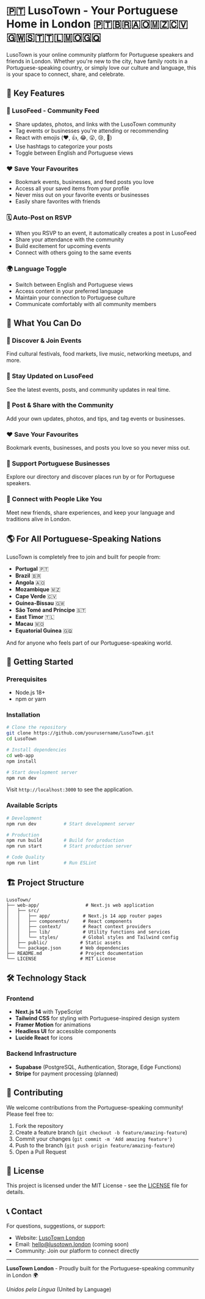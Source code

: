 # 🇵🇹 LusoTown - Your Portuguese Home in London 🇵🇹🇧🇷🇦🇴🇲🇿🇨🇻🇬🇼🇸🇹🇹🇱🇲🇴🇬🇶

LusoTown is your online community platform for Portuguese speakers and friends in London. Whether you're new to the city, have family roots in a Portuguese-speaking country, or simply love our culture and language, this is your space to connect, share, and celebrate.

## 🌟 Key Features

### 📱 LusoFeed - Community Feed
- Share updates, photos, and links with the LusoTown community
- Tag events or businesses you're attending or recommending
- React with emojis (❤️, 👍, 😂, 😮, 😢, 🤩)
- Use hashtags to categorize your posts
- Toggle between English and Portuguese views

### ❤️ Save Your Favourites
- Bookmark events, businesses, and feed posts you love
- Access all your saved items from your profile
- Never miss out on your favorite events or businesses
- Easily share favorites with friends

### 🗓️ Auto-Post on RSVP
- When you RSVP to an event, it automatically creates a post in LusoFeed
- Share your attendance with the community
- Build excitement for upcoming events
- Connect with others going to the same events

### 🌍 Language Toggle
- Switch between English and Portuguese views
- Access content in your preferred language
- Maintain your connection to Portuguese culture
- Communicate comfortably with all community members

## 🎯 What You Can Do

### 🎉 Discover & Join Events
Find cultural festivals, food markets, live music, networking meetups, and more.

### 📱 Stay Updated on LusoFeed
See the latest events, posts, and community updates in real time.

### 📝 Post & Share with the Community
Add your own updates, photos, and tips, and tag events or businesses.

### ❤️ Save Your Favourites
Bookmark events, businesses, and posts you love so you never miss out.

### 🏪 Support Portuguese Businesses
Explore our directory and discover places run by or for Portuguese speakers.

### 👥 Connect with People Like You
Meet new friends, share experiences, and keep your language and traditions alive in London.

## 🌎 For All Portuguese-Speaking Nations

LusoTown is completely free to join and built for people from:
- **Portugal** 🇵🇹
- **Brazil** 🇧🇷
- **Angola** 🇦🇴
- **Mozambique** 🇲🇿
- **Cape Verde** 🇨🇻
- **Guinea-Bissau** 🇬🇼
- **São Tomé and Príncipe** 🇸🇹
- **East Timor** 🇹🇱
- **Macau** 🇲🇴
- **Equatorial Guinea** 🇬🇶

And for anyone who feels part of our Portuguese-speaking world.

## 🚀 Getting Started

### Prerequisites
- Node.js 18+
- npm or yarn

### Installation

```bash
# Clone the repository
git clone https://github.com/yourusername/LusoTown.git
cd LusoTown

# Install dependencies
cd web-app
npm install

# Start development server
npm run dev
```

Visit `http://localhost:3000` to see the application.

### Available Scripts

```bash
# Development
npm run dev          # Start development server

# Production
npm run build        # Build for production
npm run start        # Start production server

# Code Quality
npm run lint         # Run ESLint
```

## 🏗️ Project Structure

```
LusoTown/
├── web-app/                 # Next.js web application
│   ├── src/
│   │   ├── app/            # Next.js 14 app router pages
│   │   ├── components/     # React components
│   │   ├── context/        # React context providers
│   │   ├── lib/            # Utility functions and services
│   │   └── styles/         # Global styles and Tailwind config
│   ├── public/            # Static assets
│   └── package.json       # Web dependencies
├── README.md              # Project documentation
└── LICENSE                # MIT License
```

## 🛠️ Technology Stack

### Frontend
- **Next.js 14** with TypeScript
- **Tailwind CSS** for styling with Portuguese-inspired design system
- **Framer Motion** for animations
- **Headless UI** for accessible components
- **Lucide React** for icons

### Backend Infrastructure
- **Supabase** (PostgreSQL, Authentication, Storage, Edge Functions)
- **Stripe** for payment processing (planned)

## 🤝 Contributing

We welcome contributions from the Portuguese-speaking community! Please feel free to:

1. Fork the repository
2. Create a feature branch (`git checkout -b feature/amazing-feature`)
3. Commit your changes (`git commit -m 'Add amazing feature'`)
4. Push to the branch (`git push origin feature/amazing-feature`)
5. Open a Pull Request

## 📄 License

This project is licensed under the MIT License - see the [LICENSE](LICENSE) file for details.

## 📞 Contact

For questions, suggestions, or support:

- Website: [LusoTown London](https://lusotown.london)
- Email: hello@lusotown.london (coming soon)
- Community: Join our platform to connect directly

---

**LusoTown London** - Proudly built for the Portuguese-speaking community in London 🌍

*Unidos pela Língua* (United by Language)